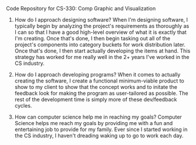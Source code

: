 Code Repository for CS-330: Comp Graphic and Visualization

1. How do I approach designing software?
When I'm designing software, I typically begin by analyzing the project's requirements as thoroughly as I can so that I have a good high-level overview of what it is exactly that I'm creating. Once that's done, I then begin tasking out all of the project's components into category buckets for work distribution later. Once that's done, I then start actually developing the items at hand. This strategy has worked for me really well in the 2+ years I've worked in the CS industry.

2. How do I approach developing programs?
When it comes to actually creating the software, I create a functional minimum-viable product to show to my client to show that the concept works and to initate the feedback look for making the program as user-tailored as possible. The rest of the development time is simply more of these dev/feedback cycles.

3. How can computer science help me in reaching my goals?
Computer Science helps me reach my goals by providing me with a fun and entertaining job to provide for my family. Ever since I started working in the CS industry, I haven't dreading waking up to go to work each day.
